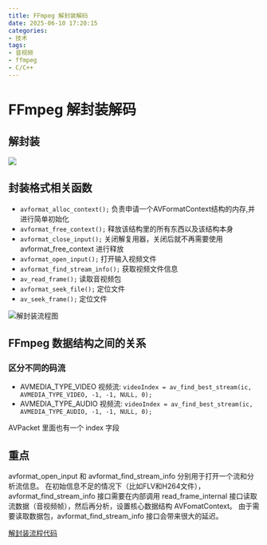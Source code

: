 ```yaml
---
title: FFmpeg 解封装解码
date: 2025-06-10 17:20:15
categories:
- 技术
tags:
- 音视频
- ffmpeg
- C/C++
---
```


# FFmpeg 解封装解码

## 解封装

![](image1.png)

## 封装格式相关函数

- `avformat_alloc_context();` 负责申请一个AVFormatContext结构的内存,并进行简单初始化
- `avformat_free_context();` 释放该结构里的所有东西以及该结构本身
- `avformat_close_input();` 关闭解复用器，关闭后就不再需要使用avformat_free_context 进行释放
- `avformat_open_input();` 打开输入视频文件
- `avformat_find_stream_info();` 获取视频文件信息
- `av_read_frame();` 读取音视频包
- `avformat_seek_file();` 定位文件
- `av_seek_frame();` 定位文件

![解封装流程图](image2.png)

## FFmpeg 数据结构之间的关系

### 区分不同的码流
- AVMEDIA_TYPE_VIDEO 视频流: `videoIndex = av_find_best_stream(ic, AVMEDIA_TYPE_VIDEO, -1, -1, NULL, 0);`
- AVMEDIA_TYPE_AUDIO 视频流: `videoIndex = av_find_best_stream(ic, AVMEDIA_TYPE_AUDIO, -1, -1, NULL, 0);`

AVPacket 里面也有一个 index 字段

## 重点

avformat_open_input 和 avformat_find_stream_info 分别用于打开一个流和分析流信息。
在初始信息不足的情况下（比如FLV和H264文件），avformat_find_stream_info 接口需要在内部调用 read_frame_internal 接口读取流数据（音视频帧），然后再分析，设置核心数据结构 AVFomatContext。
由于需要读取数据包，avformat_find_stream_info 接口会带来很大的延迟。

[解封装流程代码](https://github.com/irisIsLove/LearnFFmpeg/tree/main/FFmpegDemux)